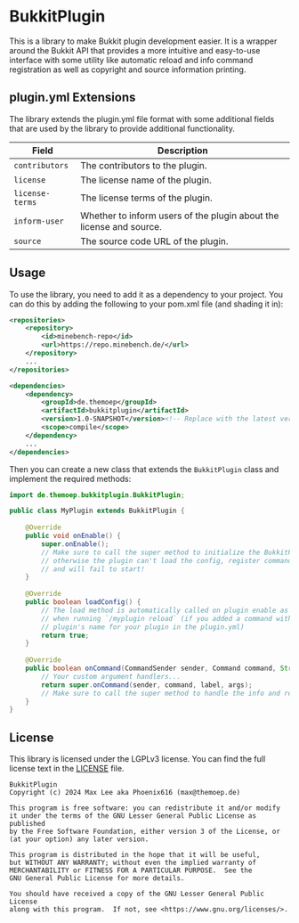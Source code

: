 # BukkitPlugin

This is a library to make Bukkit plugin development easier. It is a wrapper around the Bukkit API that provides a more
 intuitive and easy-to-use interface with some utility like automatic reload and info command registration as well as
 copyright and source information printing.

## plugin.yml Extensions

The library extends the plugin.yml file format with some additional fields that are used by the library to provide
 additional functionality.

| Field           | Description                                                         |
|-----------------|---------------------------------------------------------------------|
| `contributors`  | The contributors to the plugin.                                     |
| `license`       | The license name of the plugin.                                     |
| `license-terms` | The license terms of the plugin.                                    |
| `inform-user`   | Whether to inform users of the plugin about the license and source. |
| `source`        | The source code URL of the plugin.                                  |

## Usage

To use the library, you need to add it as a dependency to your project. You can do this by adding the following to your pom.xml file (and shading it in):

```xml
<repositories>
    <repository>
        <id>minebench-repo</id>
        <url>https://repo.minebench.de/</url>
    </repository>
    ...
</repositories>

<dependencies>
    <dependency>
        <groupId>de.themoep</groupId>
        <artifactId>bukkitplugin</artifactId>
        <version>1.0-SNAPSHOT</version><!-- Replace with the latest version! -->
        <scope>compile</scope>
    </dependency>
    ...
</dependencies>
```

Then you can create a new class that extends the `BukkitPlugin` class and implement the required methods:

```java
import de.themoep.bukkitplugin.BukkitPlugin;

public class MyPlugin extends BukkitPlugin {
    
    @Override
    public void onEnable() {
        super.onEnable();
        // Make sure to call the super method to initialize the BukkitPlugin
        // otherwise the plugin can't load the config, register commands
        // and will fail to start!
    }
    
    @Override
    public boolean loadConfig() {
        // The load method is automatically called on plugin enable as well as
        // when running `/myplugin reload` (if you added a command with your
        // plugin's name for your plugin in the plugin.yml)
        return true;
    }
    
    @Override
    public boolean onCommand(CommandSender sender, Command command, String label, String[] args) {
        // Your custom argument handlers...
        return super.onCommand(sender, command, label, args);
        // Make sure to call the super method to handle the info and reload subcommand provided by BukkitPlugin
    }
}
```

## License

This library is licensed under the LGPLv3 license. You can find the full license text in the [LICENSE](LICENSE) file.

```
BukkitPlugin
Copyright (c) 2024 Max Lee aka Phoenix616 (max@themoep.de)

This program is free software: you can redistribute it and/or modify
it under the terms of the GNU Lesser General Public License as published
by the Free Software Foundation, either version 3 of the License, or
(at your option) any later version.

This program is distributed in the hope that it will be useful,
but WITHOUT ANY WARRANTY; without even the implied warranty of
MERCHANTABILITY or FITNESS FOR A PARTICULAR PURPOSE.  See the
GNU General Public License for more details.

You should have received a copy of the GNU Lesser General Public License
along with this program.  If not, see <https://www.gnu.org/licenses/>.
```